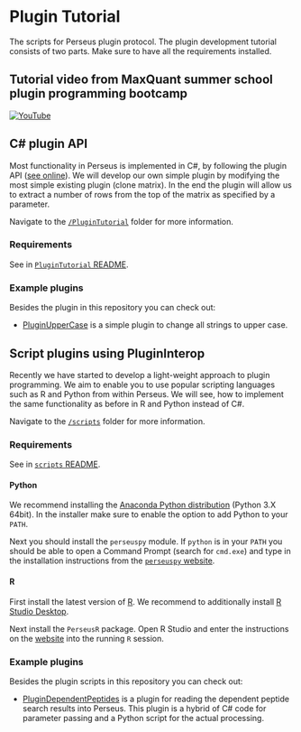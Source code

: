 ﻿# Plugin Tutorial

The scripts for Perseus plugin protocol.
The plugin development tutorial consists of two parts. Make sure
to have all the requirements installed.

## Tutorial video from MaxQuant summer school plugin programming bootcamp

[![YouTube](http://img.youtube.com/vi/-3oq9e_92lc/0.jpg)](http://www.youtube.com/watch?v=-3oq9e_92lc)

## C# plugin API

Most functionality in Perseus is implemented in C#, by following the plugin API
([see online](https://github.com/jurgencox/perseus-plugins)).
We will develop our own simple plugin by modifying the most simple existing plugin (clone matrix).
In the end the plugin will allow us to extract a number of rows from the top of the matrix as specified
by a parameter.

Navigate to the [`/PluginTutorial`](PluginTutorial) folder for more information.

### Requirements

See in [`PluginTutorial` README](PluginTutorial#requirements).

### Example plugins

Besides the plugin in this repository you can check out:

* [PluginUpperCase](https://github.com/cox-labs/PluginUpperCase) is a simple plugin to change all strings to upper case.

## Script plugins using PluginInterop

Recently we have started to develop a light-weight approach to plugin programming.
We aim to enable you to use popular scripting languages such as R and Python
from within Perseus. We will see, how to implement the same functionality as before
in R and Python instead of C#.

Navigate to the [`/scripts`](scripts) folder for more information.

### Requirements

See in [`scripts` README](/scripts#requirements--installation).

#### Python

We recommend installing the [Anaconda Python distribution](https://www.continuum.io/downloads)
(Python 3.X 64bit). In the installer make sure to enable the option to add Python to your
`PATH`.

Next you should install the `perseuspy` module.
If `python` is in your `PATH` you should be able to open a Command Prompt (search for `cmd.exe`) and
type in the installation instructions from the [`perseuspy` website](https://github.com/cox-labs/perseuspy).

#### R

First install the latest version of [R](https://cran.rstudio.com/bin/windows/base/). We recommend
to additionally install [R Studio Desktop](https://www.rstudio.com/products/rstudio/download/).

Next install the `PerseusR` package. Open R Studio and enter the instructions on the [website](https://github.com/cox-labs/perseusr) into the running `R` session.

### Example plugins

Besides the plugin scripts in this repository you can check out:

* [PluginDependentPeptides](https://github.com/cox-labs/PluginDependentPeptides) is a plugin for reading the dependent peptide search
  results into Perseus. This plugin is a hybrid of C# code for parameter passing and a Python script for the actual processing.
